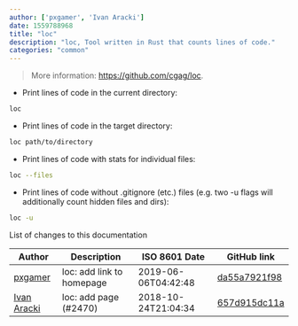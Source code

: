 ```yaml
---
author: ['pxgamer', 'Ivan Aracki']
date: 1559788968
title: "loc"
description: "loc, Tool written in Rust that counts lines of code."
categories: "common"
---
```

> More information: <https://github.com/cgag/loc>.

- Print lines of code in the current directory:

```bash
loc
```

- Print lines of code in the target directory:

```bash
loc path/to/directory
```

- Print lines of code with stats for individual files:

```bash
loc --files
```

- Print lines of code without .gitignore (etc.) files (e.g. two -u flags will additionally count hidden files and dirs):

```bash
loc -u
```
List of changes to this documentation


Author | Description | ISO 8601 Date | GitHub link
------|-----|-----|-----
[pxgamer](mailto:owzie123@gmail.com) | loc: add link to homepage | 2019-06-06T04:42:48 | [da55a7921f98](https://github.com/tldr-pages/tldr/commit/da55a7921f98a9f96e8e285d1eaea74e10365cde)
[Ivan Aracki](mailto:aracki.ivan@gmail.com) | loc: add page (#2470) | 2018-10-24T21:04:34 | [657d915dc11a](https://github.com/tldr-pages/tldr/commit/657d915dc11abe93a254aeedc270cdd6b72d6a9e)

